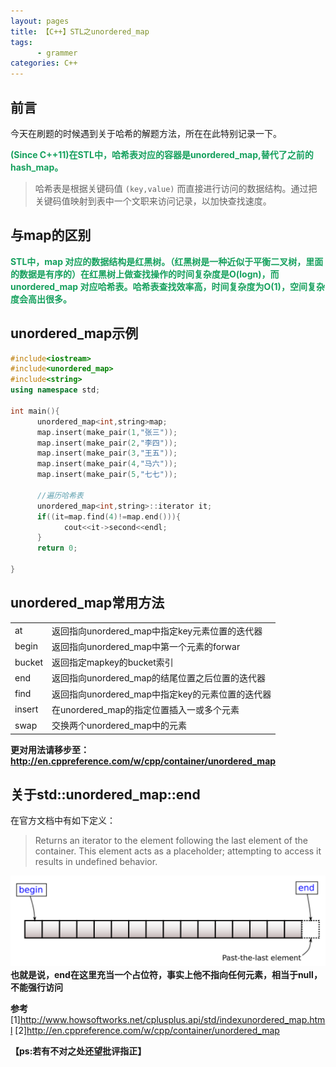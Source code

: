 ```yaml
---
layout: pages
title: 【C++】STL之unordered_map
tags:
      - grammer 
categories: C++
---
```

## 前言 ##
今天在刷题的时候遇到关于哈希的解题方法，所在在此特别记录一下。
**<p style="color:#15A05D;display：block">(Since C++11)在STL中，哈希表对应的容器是unordered_map,替代了之前的hash_map。</p>**
>哈希表是根据关键码值 `(key,value)` 而直接进行访问的数据结构。通过把关键码值映射到表中一个文职来访问记录，以加快查找速度。

## 与map的区别 ##
**<p style="color:#15A05D;display：block">STL中，map 对应的数据结构是红黑树。（红黑树是一种近似于平衡二叉树，里面的数据是有序的）在红黑树上做查找操作的时间复杂度是O(logn)，而 unordered_map 对应哈希表。哈希表查找效率高，时间复杂度为O(1)，空间复杂度会高出很多。</p>**

## unordered_map示例 ##
```c++
#include<iostream>
#include<unordered_map>
#include<string>
using namespace std;

int main(){
      unordered_map<int,string>map;
      map.insert(make_pair(1,"张三"));
      map.insert(make_pair(2,"李四"));
      map.insert(make_pair(3,"王五"));
      map.insert(make_pair(4,"马六"));
      map.insert(make_pair(5,"七七"));

      //遍历哈希表
      unordered_map<int,string>::iterator it;
      if((it=map.find(4)!=map.end())){
            cout<<it->second<<endl;
      }
      return 0;

}
```
## unordered_map常用方法 ##

|||
|:-|:--------|
|at|返回指向unordered_map中指定key元素位置的迭代器|
|begin|返回指向unordered_map中第一个元素的forwar|
|bucket|返回指定mapkey的bucket索引|
|end|返回指向unordered_map的结尾位置之后位置的迭代器|
|find|返回指向unordered_map中指定key的元素位置的迭代器|
|insert|在unordered_map的指定位置插入一或多个元素|
|swap|交换两个unordered_map中的元素|
**更对用法请移步至：http://en.cppreference.com/w/cpp/container/unordered_map**

## 关于std::unordered_map::end ##
在官方文档中有如下定义：
>Returns an iterator to the element following the last element of the container.
This element acts as a placeholder; attempting to access it results in undefined behavior.

![](STL_unordered_map/range-begin-end.svg)
**也就是说，end在这里充当一个占位符，事实上他不指向任何元素，相当于null，不能强行访问**

**参考**
[1]http://www.howsoftworks.net/cplusplus.api/std/indexunordered_map.html
[2]http://en.cppreference.com/w/cpp/container/unordered_map

**【ps:若有不对之处还望批评指正】**